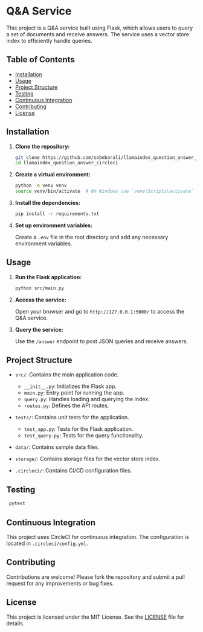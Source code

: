 # Q&A Service

This project is a Q&A service built using Flask, which allows users to query a set of documents and receive answers. The service uses a vector store index to efficiently handle queries.

## Table of Contents

- [Installation](#installation)
- [Usage](#usage)
- [Project Structure](#project-structure)
- [Testing](#testing)
- [Continuous Integration](#continuous-integration)
- [Contributing](#contributing)
- [License](#license)

## Installation

1. **Clone the repository:**

   ```bash
   git clone https://github.com/sobebarali/llamaindex_question_answer_circleci.git
   cd llamaindex_question_answer_circleci
   ```

2. **Create a virtual environment:**

   ```bash
   python -m venv venv
   source venv/bin/activate  # On Windows use `venv\Scripts\activate`
   ```

3. **Install the dependencies:**

   ```bash
   pip install -r requirements.txt
   ```

4. **Set up environment variables:**

   Create a `.env` file in the root directory and add any necessary environment variables.

## Usage

1. **Run the Flask application:**

   ```bash
   python src/main.py
   ```

2. **Access the service:**

   Open your browser and go to `http://127.0.0.1:5000/` to access the Q&A service.

3. **Query the service:**

   Use the `/answer` endpoint to post JSON queries and receive answers.

## Project Structure

- `src/`: Contains the main application code.
  - `__init__.py`: Initializes the Flask app.
  - `main.py`: Entry point for running the app.
  - `query.py`: Handles loading and querying the index.
  - `routes.py`: Defines the API routes.

- `tests/`: Contains unit tests for the application.
  - `test_app.py`: Tests for the Flask application.
  - `test_query.py`: Tests for the query functionality.

- `data/`: Contains sample data files.

- `storage/`: Contains storage files for the vector store index.

- `.circleci/`: Contains CI/CD configuration files.

## Testing

 ```bash
  pytest
   ```

## Continuous Integration

This project uses CircleCI for continuous integration. The configuration is located in `.circleci/config.yml`.

## Contributing

Contributions are welcome! Please fork the repository and submit a pull request for any improvements or bug fixes.

## License

This project is licensed under the MIT License. See the [LICENSE](LICENSE) file for details.

